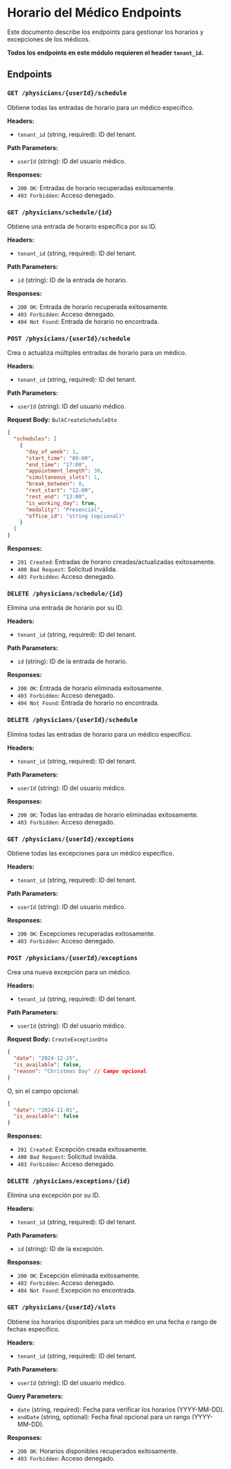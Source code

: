 # Horario del Médico Endpoints

Este documento describe los endpoints para gestionar los horarios y excepciones de los médicos.

**Todos los endpoints en este módulo requieren el header `tenant_id`.**

## Endpoints

### `GET /physicians/{userId}/schedule`

Obtiene todas las entradas de horario para un médico específico.

**Headers:**

- `tenant_id` (string, required): ID del tenant.

**Path Parameters:**

- `userId` (string): ID del usuario médico.

**Responses:**

- `200 OK`: Entradas de horario recuperadas exitosamente.
- `403 Forbidden`: Acceso denegado.

### `GET /physicians/schedule/{id}`

Obtiene una entrada de horario específica por su ID.

**Headers:**

- `tenant_id` (string, required): ID del tenant.

**Path Parameters:**

- `id` (string): ID de la entrada de horario.

**Responses:**

- `200 OK`: Entrada de horario recuperada exitosamente.
- `403 Forbidden`: Acceso denegado.
- `404 Not Found`: Entrada de horario no encontrada.

### `POST /physicians/{userId}/schedule`

Crea o actualiza múltiples entradas de horario para un médico.

**Headers:**

- `tenant_id` (string, required): ID del tenant.

**Path Parameters:**

- `userId` (string): ID del usuario médico.

**Request Body:** `BulkCreateScheduleDto`

```json
{
  "schedules": [
    {
      "day_of_week": 1,
      "start_time": "09:00",
      "end_time": "17:00",
      "appointment_length": 30,
      "simultaneous_slots": 1,
      "break_between": 0,
      "rest_start": "12:00",
      "rest_end": "13:00",
      "is_working_day": true,
      "modality": "Presencial",
      "office_id": "string (opcional)"
    }
  ]
}
```

**Responses:**

- `201 Created`: Entradas de horario creadas/actualizadas exitosamente.
- `400 Bad Request`: Solicitud inválida.
- `403 Forbidden`: Acceso denegado.

### `DELETE /physicians/schedule/{id}`

Elimina una entrada de horario por su ID.

**Headers:**

- `tenant_id` (string, required): ID del tenant.

**Path Parameters:**

- `id` (string): ID de la entrada de horario.

**Responses:**

- `200 OK`: Entrada de horario eliminada exitosamente.
- `403 Forbidden`: Acceso denegado.
- `404 Not Found`: Entrada de horario no encontrada.

### `DELETE /physicians/{userId}/schedule`

Elimina todas las entradas de horario para un médico específico.

**Headers:**

- `tenant_id` (string, required): ID del tenant.

**Path Parameters:**

- `userId` (string): ID del usuario médico.

**Responses:**

- `200 OK`: Todas las entradas de horario eliminadas exitosamente.
- `403 Forbidden`: Acceso denegado.

### `GET /physicians/{userId}/exceptions`

Obtiene todas las excepciones para un médico específico.

**Headers:**

- `tenant_id` (string, required): ID del tenant.

**Path Parameters:**

- `userId` (string): ID del usuario médico.

**Responses:**

- `200 OK`: Excepciones recuperadas exitosamente.
- `403 Forbidden`: Acceso denegado.

### `POST /physicians/{userId}/exceptions`

Crea una nueva excepción para un médico.

**Headers:**

- `tenant_id` (string, required): ID del tenant.

**Path Parameters:**

- `userId` (string): ID del usuario médico.

**Request Body:** `CreateExceptionDto`

```json
{
  "date": "2024-12-25",
  "is_available": false,
  "reason": "Christmas Day" // Campo opcional
}
```

O, sin el campo opcional:

```json
{
  "date": "2024-11-01",
  "is_available": false
}
```

**Responses:**

- `201 Created`: Excepción creada exitosamente.
- `400 Bad Request`: Solicitud inválida.
- `403 Forbidden`: Acceso denegado.

### `DELETE /physicians/exceptions/{id}`

Elimina una excepción por su ID.

**Headers:**

- `tenant_id` (string, required): ID del tenant.

**Path Parameters:**

- `id` (string): ID de la excepción.

**Responses:**

- `200 OK`: Excepción eliminada exitosamente.
- `403 Forbidden`: Acceso denegado.
- `404 Not Found`: Excepción no encontrada.

### `GET /physicians/{userId}/slots`

Obtiene los horarios disponibles para un médico en una fecha o rango de fechas específico.

**Headers:**

- `tenant_id` (string, required): ID del tenant.

**Path Parameters:**

- `userId` (string): ID del usuario médico.

**Query Parameters:**

- `date` (string, required): Fecha para verificar los horarios (YYYY-MM-DD).
- `endDate` (string, optional): Fecha final opcional para un rango (YYYY-MM-DD).

**Responses:**

- `200 OK`: Horarios disponibles recuperados exitosamente.
- `403 Forbidden`: Acceso denegado.
